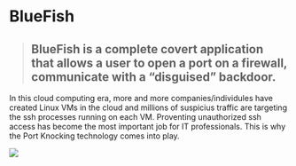 # BlueFish
> ## BlueFish is a complete covert application that allows a user to open a port on a firewall, communicate with a “disguised” backdoor.

In this cloud computing era, more and more companies/individules have created Linux VMs in the cloud and millions of suspicius traffic are targeting the ssh processes running on each VM. Proventing unauthorized ssh access has become the most important job for IT professionals. This is why the Port Knocking technology comes into play.




![](https://komarev.com/ghpvc/?username=MeCRO-DEV&color=green)
